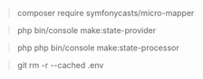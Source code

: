 > composer require symfonycasts/micro-mapper

> php bin/console make:state-provider

> php php bin/console make:state-processor

 
>  git rm -r --cached .env